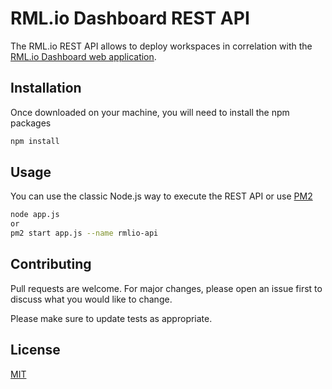 # RML.io Dashboard REST API

The RML.io REST API allows to deploy workspaces in correlation with the [RML.io Dashboard web application](https://github.com/oSoc20/rml-workbench-front-end).

## Installation

Once downloaded on your machine, you will need to install the npm packages

```bash
npm install
```

## Usage

You can use the classic Node.js way to execute the REST API or use [PM2](https://www.npmjs.com/package/pm2)

```bash
node app.js
or
pm2 start app.js --name rmlio-api
```

## Contributing
Pull requests are welcome. For major changes, please open an issue first to discuss what you would like to change.

Please make sure to update tests as appropriate.

## License
[MIT](https://choosealicense.com/licenses/mit/)
